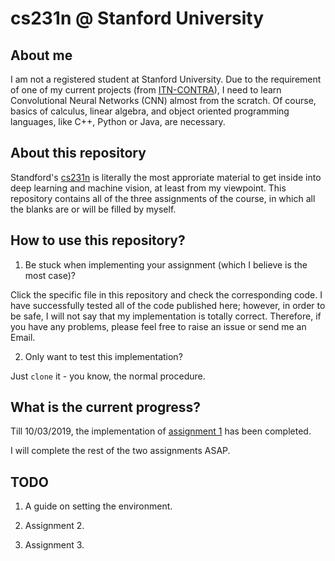 # cs231n @ Stanford University

## About me

I am not a registered student at Stanford University. Due to the requirement of one of my current projects (from [ITN-CONTRA](https://itn-contra.org/)), I need to learn Convolutional Neural Networks (CNN) almost from the scratch. Of course, basics of calculus, linear algebra, and object oriented programming languages, like C++, Python or Java, are necessary.

## About this repository

Standford's [cs231n](http://cs231n.stanford.edu/) is literally the most approriate material to get inside into deep learning and machine vision, at least from my viewpoint. This repository contains all of the three assignments of the course, in which all the blanks are or will be filled by myself. 

## How to use this repository?

1. Be stuck when implementing your assignment (which I believe is the most case)? 

Click the specific file in this repository and check the corresponding code. I have successfully tested all of the code published here; however, in order to be safe, I will not say that my implementation is totally correct. Therefore, if you have any problems, please feel free to raise an issue or send me an Email.

2. Only want to test this implementation?

Just `clone` it - you know, the normal procedure.

## What is the current progress?

Till 10/03/2019, the implementation of [assignment 1](https://github.com/saintethan/Stanford-cs231n/tree/master/assignment1) has been completed.

I will complete the rest of the two assignments ASAP.

## TODO

1. A guide on setting the environment.

2. Assignment 2.

3. Assignment 3.
